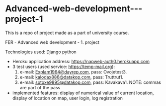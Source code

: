 # Advanced-web-development---project-1

This is a repo of project made as a part of university course.

FER - Advanced web development - 1. project

Technologies used: Django python

* Heroku application address: https://napweb-auth0.herokuapp.com
* 3 test users (used service: https://temp-mail.org):
     1. e-mail: Explam1964@dayrep.com, pass: Ovojetest3.
     2. e-mail: kalodax886@datakop.com, pass: Truttrut1.
     3. e-mail: sotoxe9895@datakop.com, pass: Kavakava1.
  NOTE: commas are part of the pass
* implemented features: display of numerical value of current location, display of location on map, user login, log registration
